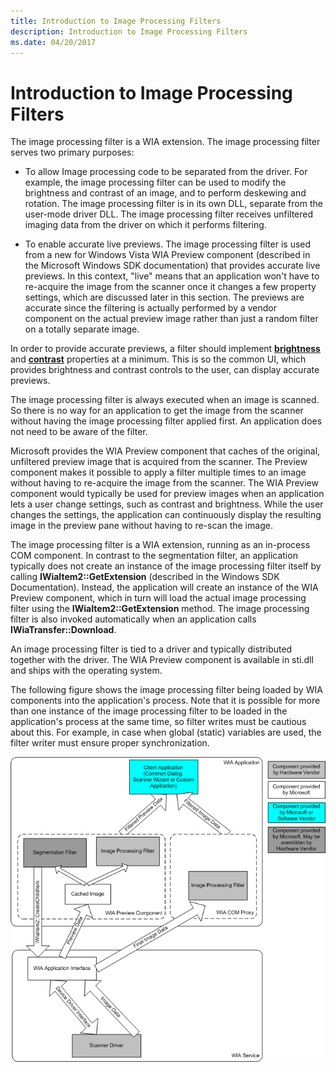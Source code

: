```yaml
---
title: Introduction to Image Processing Filters
description: Introduction to Image Processing Filters
ms.date: 04/20/2017
---
```


# Introduction to Image Processing Filters





The image processing filter is a WIA extension. The image processing filter serves two primary purposes:

-   To allow Image processing code to be separated from the driver. For example, the image processing filter can be used to modify the brightness and contrast of an image, and to perform deskewing and rotation. The image processing filter is in its own DLL, separate from the user-mode driver DLL. The image processing filter receives unfiltered imaging data from the driver on which it performs filtering.

-   To enable accurate live previews. The image processing filter is used from a new for Windows Vista WIA Preview component (described in the Microsoft Windows SDK documentation) that provides accurate live previews. In this context, "live" means that an application won't have to re-acquire the image from the scanner once it changes a few property settings, which are discussed later in this section. The previews are accurate since the filtering is actually performed by a vendor component on the actual preview image rather than just a random filter on a totally separate image.

In order to provide accurate previews, a filter should implement [**brightness**](./wia-ips-brightness.md) and [**contrast**](./wia-ips-contrast.md) properties at a minimum. This is so the common UI, which provides brightness and contrast controls to the user, can display accurate previews.

The image processing filter is always executed when an image is scanned. So there is no way for an application to get the image from the scanner without having the image processing filter applied first. An application does not need to be aware of the filter.

Microsoft provides the WIA Preview component that caches of the original, unfiltered preview image that is acquired from the scanner. The Preview component makes it possible to apply a filter multiple times to an image without having to re-acquire the image from the scanner. The WIA Preview component would typically be used for preview images when an application lets a user change settings, such as contrast and brightness. While the user changes the settings, the application can continuously display the resulting image in the preview pane without having to re-scan the image.

The image processing filter is a WIA extension, running as an in-process COM component. In contrast to the segmentation filter, an application typically does not create an instance of the image processing filter itself by calling **IWiaItem2::GetExtension** (described in the Windows SDK Documentation). Instead, the application will create an instance of the WIA Preview component, which in turn will load the actual image processing filter using the **IWiaItem2::GetExtension** method. The image processing filter is also invoked automatically when an application calls **IWiaTransfer::Download**.

An image processing filter is tied to a driver and typically distributed together with the driver. The WIA Preview component is available in sti.dll and ships with the operating system.

The following figure shows the image processing filter being loaded by WIA components into the application's process. Note that it is possible for more than one instance of the image processing filter to be loaded in the application's process at the same time, so filter writes must be cautious about this. For example, in case when global (static) variables are used, the filter writer must ensure proper synchronization.

![diagram illustrating the image processing filter being loaded by wia components into the application's process.](images/wia-components-app-process.png)

 

